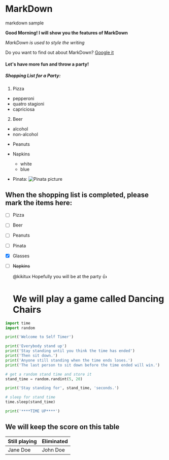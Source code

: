 # MarkDown
markdown sample

**Good Morning! I will show you the features of MarkDown**

*MarkDown is used to style the writing*


Do you want to find out about MarkDown?
[Google it](http://google.com)


#### Let's have more fun and throw a party! ####
##### Shopping List for a Party: #####

1. Pizza
  - pepperoni
  - quatro stagioni
  - capriciosa
  
2. Beer
  - alcohol
  - non-alcohol
  
* Peanuts

* Napkins
  - white
  - blue

* Pinata: ![Pinata picture](https://images-na.ssl-images-amazon.com/images/I/81wnocFvivL._AC_SL1500_.jpg)

## When the shopping list is completed, please mark the items here: ##

- [ ] Pizza
- [ ] Beer
- [ ] Peanuts
- [ ] Pinata
- [X] Glasses
- [ ] ~~Napkins~~

  @kikitux Hopefully you will be at the party :+1:
  
  # We will play a game called Dancing Chairs #
  
 ```python
import time
import random
 
print('Welcome to Self Timer')

print('Everybody stand up')
print('Stay standing until you think the time has ended')
print('Then sit down.')
print('Anyone still standing when the time ends loses.')
print('The last person to sit down before the time ended will win.')

# get a random stand time and store it
stand_time = random.randint(5, 20) 

print('Stay standing for', stand_time, 'seconds.')

# sleep for stand time
time.sleep(stand_time) 

print('****TIME UP****') 
```
 
## We will keep the score on this table ##

Still playing | Eliminated
------------- | ----------
Jane Doe | John Doe            
